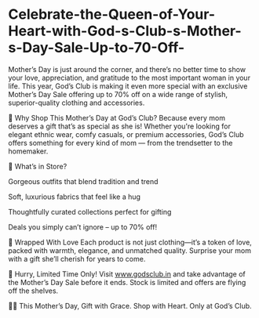 # Celebrate-the-Queen-of-Your-Heart-with-God-s-Club-s-Mother-s-Day-Sale-Up-to-70-Off-

Mother’s Day is just around the corner, and there’s no better time to show your love, appreciation, and gratitude to the most important woman in your life. This year, God’s Club is making it even more special with an exclusive Mother’s Day Sale offering up to 70% off on a wide range of stylish, superior-quality clothing and accessories.

🎈 Why Shop This Mother’s Day at God’s Club?
Because every mom deserves a gift that’s as special as she is! Whether you're looking for elegant ethnic wear, comfy casuals, or premium accessories, God’s Club offers something for every kind of mom — from the trendsetter to the homemaker.

🎁 What’s in Store?

Gorgeous outfits that blend tradition and trend

Soft, luxurious fabrics that feel like a hug

Thoughtfully curated collections perfect for gifting

Deals you simply can’t ignore – up to 70% off!

💝 Wrapped With Love
Each product is not just clothing—it’s a token of love, packed with warmth, elegance, and unmatched quality. Surprise your mom with a gift she’ll cherish for years to come.

🛒 Hurry, Limited Time Only!
Visit www.godsclub.in and take advantage of the Mother’s Day Sale before it ends. Stock is limited and offers are flying off the shelves.

👩‍👧 This Mother’s Day, Gift with Grace. Shop with Heart. Only at God’s Club.
